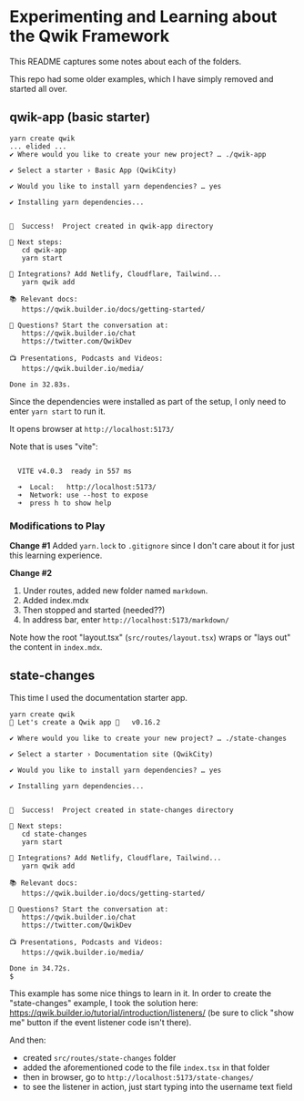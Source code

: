 # Experimenting and Learning about the Qwik Framework

This README captures some notes about each of the folders.

This repo had some older examples, which I have simply removed and started all over.

## qwik-app (basic starter)

```
yarn create qwik
... elided ...
✔ Where would you like to create your new project? … ./qwik-app

✔ Select a starter › Basic App (QwikCity)

✔ Would you like to install yarn dependencies? … yes

✔ Installing yarn dependencies...


🦄  Success!  Project created in qwik-app directory

🐰 Next steps:
   cd qwik-app
   yarn start

🔌 Integrations? Add Netlify, Cloudflare, Tailwind...
   yarn qwik add

📚 Relevant docs:
   https://qwik.builder.io/docs/getting-started/

💬 Questions? Start the conversation at:
   https://qwik.builder.io/chat
   https://twitter.com/QwikDev

📺 Presentations, Podcasts and Videos:
   https://qwik.builder.io/media/

Done in 32.83s.
```

Since the dependencies were installed as part of the setup, I only need to enter `yarn start` to run it.

It opens browser at `http://localhost:5173/`

Note that is uses "vite":
```

  VITE v4.0.3  ready in 557 ms

  ➜  Local:   http://localhost:5173/
  ➜  Network: use --host to expose
  ➜  press h to show help
```

### Modifications to Play

**Change #1**
Added `yarn.lock` to `.gitignore` since I don't care about it for just this learning experience.

**Change #2**
1. Under routes, added new folder named `markdown`.
2. Added index.mdx
3. Then stopped and started (needed??)
4. In address bar, enter `http://localhost:5173/markdown/`

Note how the root "layout.tsx" (`src/routes/layout.tsx`) wraps or "lays out" the content in `index.mdx`.

## state-changes

This time I used the documentation starter app.

```
yarn create qwik
🐰 Let's create a Qwik app 🐇   v0.16.2

✔ Where would you like to create your new project? … ./state-changes

✔ Select a starter › Documentation site (QwikCity)

✔ Would you like to install yarn dependencies? … yes

✔ Installing yarn dependencies...


🦄  Success!  Project created in state-changes directory

🐰 Next steps:
   cd state-changes
   yarn start

🔌 Integrations? Add Netlify, Cloudflare, Tailwind...
   yarn qwik add

📚 Relevant docs:
   https://qwik.builder.io/docs/getting-started/

💬 Questions? Start the conversation at:
   https://qwik.builder.io/chat
   https://twitter.com/QwikDev

📺 Presentations, Podcasts and Videos:
   https://qwik.builder.io/media/

Done in 34.72s.
$ 
```

This example has some nice things to learn in it. In order to create the "state-changes" example, I took the solution here:
https://qwik.builder.io/tutorial/introduction/listeners/
(be sure to click "show me" button if the event listener code isn't there).

And then:
- created `src/routes/state-changes` folder
- added the aforementioned code to the file `index.tsx` in that folder
- then in browser, go to `http://localhost:5173/state-changes/`
- to see the listener in action, just start typing into the username text field

